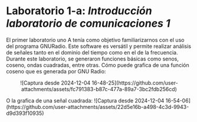 # Laboratorio 1-a: *Introducción laboratorio de comunicaciones 1*

El primer laboratorio uno A tenía como objetivo familiarizarnos con el uso del programa GNURadio. Este software es versátil y permite realizar análisis de señales tanto en el dominio del tiempo como en el de la frecuencia. Durante este laboratorio, se generaron funciones básicas como senos, coseno, ondas cuadradas, entre otras.
Cómo puede grafica de una función coseno que es generada por GNU Radio:
<p align ="center">
  ![Captura desde 2024-12-04 16-48-25](https://github.com/user-
  attachments/assets/fc791383-b87c-477a-89a7-3bc2fdb256cd)
</p>  
O la grafica de una señal cuadrada:
![Captura desde 2024-12-04 16-54-06](https://github.com/user-attachments/assets/22d5e16b-a498-4c3d-9943-d9d393f10935)
